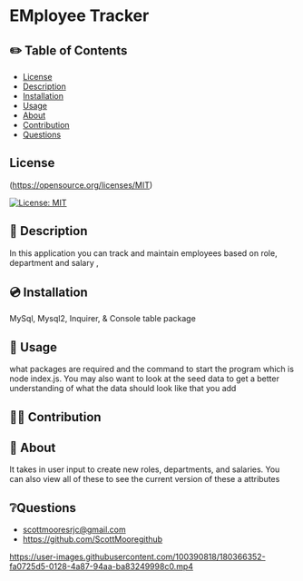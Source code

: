 
  # EMployee Tracker

## ✏️ Table of Contents

- [License](#license)
- [Description](#description)
- [Installation](#installation)
- [Usage](#usage)
- [About](#about)
- [Contribution](#contribution)
- [Questions](#questions)

## License  
  (https://opensource.org/licenses/MIT)
  
  [![License: MIT](https://img.shields.io/badge/License-MIT-yellow.svg)](https://opensource.org/licenses/MIT)

## 📄 Description 

 In this application you can track and maintain employees based on role, department and salary ,

## 💿 Installation

 MySql, Mysql2, Inquirer, & Console table package

## 🧰 Usage
 what packages are required and the command to start the program which is node index.js. You may also want to look at the seed data to get a better understanding of what the data should look like that you add

## 🧑‍💻 Contribution
 

## 📝 About
 It takes in user input to create new roles, departments, and salaries. You can also view all of these to see the current  version of these a attributes   


## ❔Questions
- scottmooresrjc@gmail.com
- https://github.com/ScottMooregithub



https://user-images.githubusercontent.com/100390818/180366352-fa0725d5-0128-4a87-94aa-ba83249998c0.mp4

